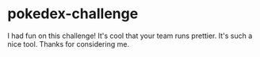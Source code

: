 # pokedex-challenge
I had fun on this challenge! It's cool that your team runs prettier. It's such a nice tool. Thanks for considering me.
